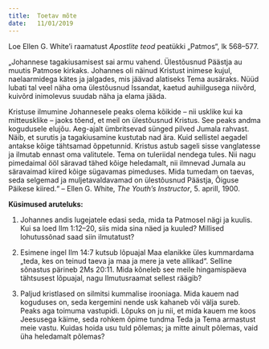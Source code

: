 ```yaml
---
title:  Toetav mõte
date:   11/01/2019
---
```


Loe Ellen G. White’i raamatust _Apostlite teod_ peatükki „Patmos“, lk 568–577.

„Johannese tagakiusamisest sai armu vahend. Ülestõusnud Päästja au muutis Patmose kirkaks. Johannes oli näinud Kristust inimese kujul, naelaarmidega kätes ja jalgades, mis jäävad alatiseks Tema ausäraks. Nüüd lubati tal veel näha oma ülestõusnud Issandat, kaetud auhiilgusega niivõrd, kuivõrd inimolevus suudab näha ja elama jääda.

Kristuse ilmumine Johannesele peaks olema kõikide – nii usklike kui ka mitteusklike – jaoks tõend, et meil on ülestõusnud Kristus. See peaks andma kogudusele elujõu. Aeg-ajalt ümbritsevad sünged pilved Jumala rahvast. Näib, et surutis ja tagakiusamine kustutab nad ära. Kuid sellistel aegadel antakse kõige tähtsamad õppetunnid. Kristus astub sageli sisse vanglatesse ja ilmutab ennast oma valitutele. Tema on tuleriidal nendega tules. Nii nagu pimedaimal ööl säravad tähed kõige heledamalt, nii ilmnevad Jumala au säravaimad kiired kõige sügavamas pimeduses. Mida tumedam on taevas, seda selgemad ja muljetavaldavamad on ülestõusnud Päästja, Õiguse Päikese kiired.“ – Ellen G. White, _The Youth’s Instructor_, 5. aprill, 1900.

**Küsimused aruteluks:**

1. Johannes andis lugejatele edasi seda, mida ta Patmosel nägi ja kuulis. Kui sa loed Ilm 1:12–20, siis mida sina näed ja kuuled? Millised lohutussõnad saad siin ilmutatust?

2. Esimene ingel Ilm 14:7 kutsub lõpuajal Maa elanikke üles kummardama „teda, kes on teinud taeva ja maa ja mere ja vete allikad“. Selline sõnastus pärineb 2Ms 20:11. Mida kõneleb see meile hingamispäeva tähtsusest lõpuajal, nagu Ilmutusraamat sellest räägib?

3. Paljud kristlased on silmitsi kummalise irooniaga. Mida kauem nad koguduses on, seda kergemini nende usk kahaneb või välja sureb. Peaks aga toimuma vastupidi. Lõpuks on ju nii, et mida kauem me koos Jeesusega käime, seda rohkem õpime tundma Teda ja Tema armastust meie vastu. Kuidas hoida usu tuld põlemas; ja mitte ainult põlemas, vaid üha heledamalt põlemas?

